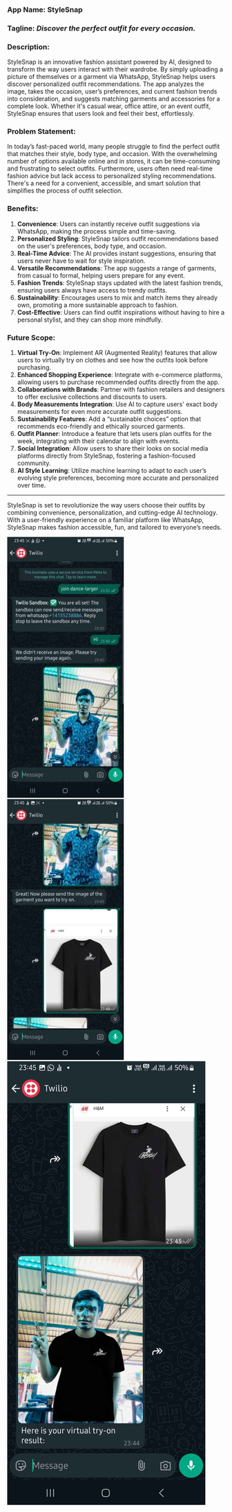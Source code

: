 
### **App Name**: **StyleSnap**
### **Tagline**: *Discover the perfect outfit for every occasion.*

### **Description:**
StyleSnap is an innovative fashion assistant powered by AI, designed to transform the way users interact with their wardrobe. By simply uploading a picture of themselves or a garment via WhatsApp, StyleSnap helps users discover personalized outfit recommendations. The app analyzes the image, takes the occasion, user’s preferences, and current fashion trends into consideration, and suggests matching garments and accessories for a complete look. Whether it's casual wear, office attire, or an event outfit, StyleSnap ensures that users look and feel their best, effortlessly.

### **Problem Statement:**
In today’s fast-paced world, many people struggle to find the perfect outfit that matches their style, body type, and occasion. With the overwhelming number of options available online and in stores, it can be time-consuming and frustrating to select outfits. Furthermore, users often need real-time fashion advice but lack access to personalized styling recommendations. There's a need for a convenient, accessible, and smart solution that simplifies the process of outfit selection.

### **Benefits:**
1. **Convenience**: Users can instantly receive outfit suggestions via WhatsApp, making the process simple and time-saving.
2. **Personalized Styling**: StyleSnap tailors outfit recommendations based on the user's preferences, body type, and occasion.
3. **Real-Time Advice**: The AI provides instant suggestions, ensuring that users never have to wait for style inspiration.
4. **Versatile Recommendations**: The app suggests a range of garments, from casual to formal, helping users prepare for any event.
5. **Fashion Trends**: StyleSnap stays updated with the latest fashion trends, ensuring users always have access to trendy outfits.
6. **Sustainability**: Encourages users to mix and match items they already own, promoting a more sustainable approach to fashion.
7. **Cost-Effective**: Users can find outfit inspirations without having to hire a personal stylist, and they can shop more mindfully.

### **Future Scope:**
1. **Virtual Try-On**: Implement AR (Augmented Reality) features that allow users to virtually try on clothes and see how the outfits look before purchasing.
2. **Enhanced Shopping Experience**: Integrate with e-commerce platforms, allowing users to purchase recommended outfits directly from the app.
3. **Collaborations with Brands**: Partner with fashion retailers and designers to offer exclusive collections and discounts to users.
4. **Body Measurements Integration**: Use AI to capture users' exact body measurements for even more accurate outfit suggestions.
5. **Sustainability Features**: Add a “sustainable choices” option that recommends eco-friendly and ethically sourced garments.
6. **Outfit Planner**: Introduce a feature that lets users plan outfits for the week, integrating with their calendar to align with events.
7. **Social Integration**: Allow users to share their looks on social media platforms directly from StyleSnap, fostering a fashion-focused community.
8. **AI Style Learning**: Utilize machine learning to adapt to each user’s evolving style preferences, becoming more accurate and personalized over time.

---

StyleSnap is set to revolutionize the way users choose their outfits by combining convenience, personalization, and cutting-edge AI technology. With a user-friendly experience on a familiar platform like WhatsApp, StyleSnap makes fashion accessible, fun, and tailored to everyone’s needs.

![](./Images/1.webp)
![](./Images/2.webp)
![](./Images/3.jpg)